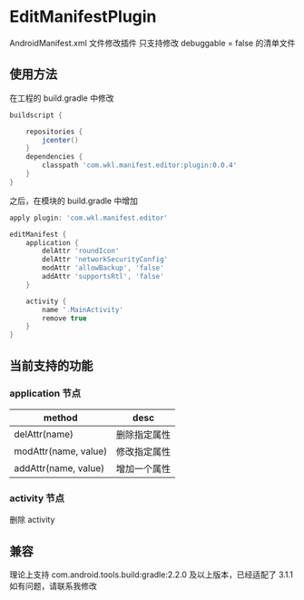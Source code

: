# EditManifestPlugin

AndroidManifest.xml 文件修改插件
只支持修改 debuggable = false 的清单文件

## 使用方法

在工程的 build.gradle 中修改

```groovy
buildscript {

    repositories {
        jcenter()
    }
    dependencies {
        classpath 'com.wkl.manifest.editor:plugin:0.0.4'
    }
}
```
之后，在模块的 build.gradle 中增加

```groovy
apply plugin: 'com.wkl.manifest.editor'

editManifest {
    application {
        delAttr 'roundIcon'
        delAttr 'networkSecurityConfig'
        modAttr 'allowBackup', 'false'
        addAttr 'supportsRtl', 'false'
    }

    activity {
        name '.MainActivity'
        remove true
    }
}
```
## 当前支持的功能

### application 节点

method | desc
-----|-----
delAttr(name)|删除指定属性
modAttr(name, value)|修改指定属性
addAttr(name, value)|增加一个属性
### activity 节点
删除 activity

## 兼容
理论上支持 com.android.tools.build:gradle:2.2.0 及以上版本，已经适配了 3.1.1 
如有问题，请联系我修改